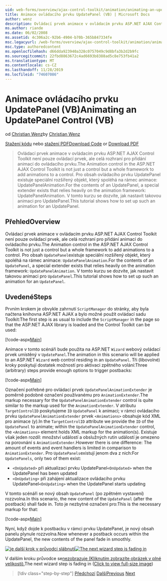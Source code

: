 ```yaml
---
uid: web-forms/overview/ajax-control-toolkit/animation/animating-an-updatepanel-control-vb
title: Animace ovládacího prvku UpdatePanel (VB) | Microsoft Docs
author: wenz
description: Ovládací prvek animace v ovládacím prvku ASP.NET AJAX Control Toolkit není pouze ovládací prvek, ale celá rozhraní pro přidání animací do ovládacího prvku. Pro obsah...
ms.author: riande
ms.date: 06/02/2008
ms.assetid: 4c306a2c-92b6-4904-b70b-365b847334fe
msc.legacyurl: /web-forms/overview/ajax-control-toolkit/animation/animating-an-updatepanel-control-vb
msc.type: authoredcontent
ms.openlocfilehash: d66dda923940a328c0757049c9d8bfa3b2d2b9fc
ms.sourcegitcommit: 22fbd8863672c4ad6693b8388ad5c8e753fb41a2
ms.translationtype: MT
ms.contentlocale: cs-CZ
ms.lasthandoff: 11/28/2019
ms.locfileid: "74607086"
---
```

# <a name="animating-an-updatepanel-control-vb"></a><span data-ttu-id="338c2-104">Animace ovládacího prvku UpdatePanel (VB)</span><span class="sxs-lookup"><span data-stu-id="338c2-104">Animating an UpdatePanel Control (VB)</span></span>

<span data-ttu-id="338c2-105">od [Christian Wenz](https://github.com/wenz)</span><span class="sxs-lookup"><span data-stu-id="338c2-105">by [Christian Wenz](https://github.com/wenz)</span></span>

<span data-ttu-id="338c2-106">[Stažení kódu](https://download.microsoft.com/download/9/3/f/93f8daea-bebd-4821-833b-95205389c7d0/UpdatePanelAnimation1.vb.zip) nebo [stažení PDF](https://download.microsoft.com/download/b/6/a/b6ae89ee-df69-4c87-9bfb-ad1eb2b23373/updatepanelanimation1VB.pdf)</span><span class="sxs-lookup"><span data-stu-id="338c2-106">[Download Code](https://download.microsoft.com/download/9/3/f/93f8daea-bebd-4821-833b-95205389c7d0/UpdatePanelAnimation1.vb.zip) or [Download PDF](https://download.microsoft.com/download/b/6/a/b6ae89ee-df69-4c87-9bfb-ad1eb2b23373/updatepanelanimation1VB.pdf)</span></span>

> <span data-ttu-id="338c2-107">Ovládací prvek animace v ovládacím prvku ASP.NET AJAX Control Toolkit není pouze ovládací prvek, ale celá rozhraní pro přidání animací do ovládacího prvku.</span><span class="sxs-lookup"><span data-stu-id="338c2-107">The Animation control in the ASP.NET AJAX Control Toolkit is not just a control but a whole framework to add animations to a control.</span></span> <span data-ttu-id="338c2-108">Pro obsah ovládacího prvku UpdatePanel existuje speciální rozšířený objekt, který spoléhá na rámec animace: UpdatePanelAnimation.</span><span class="sxs-lookup"><span data-stu-id="338c2-108">For the contents of an UpdatePanel, a special extender exists that relies heavily on the animation framework: UpdatePanelAnimation.</span></span> <span data-ttu-id="338c2-109">V tomto kurzu se dozvíte, jak nastavit takovou animaci pro UpdatePanel.</span><span class="sxs-lookup"><span data-stu-id="338c2-109">This tutorial shows how to set up such an animation for an UpdatePanel.</span></span>

## <a name="overview"></a><span data-ttu-id="338c2-110">Přehled</span><span class="sxs-lookup"><span data-stu-id="338c2-110">Overview</span></span>

<span data-ttu-id="338c2-111">Ovládací prvek animace v ovládacím prvku ASP.NET AJAX Control Toolkit není pouze ovládací prvek, ale celá rozhraní pro přidání animací do ovládacího prvku.</span><span class="sxs-lookup"><span data-stu-id="338c2-111">The Animation control in the ASP.NET AJAX Control Toolkit is not just a control but a whole framework to add animations to a control.</span></span> <span data-ttu-id="338c2-112">Pro obsah `UpdatePanel`existuje speciální rozšířený objekt, který spoléhá na rámec animace: `UpdatePanelAnimation`.</span><span class="sxs-lookup"><span data-stu-id="338c2-112">For the contents of an `UpdatePanel`, a special extender exists that relies heavily on the animation framework: `UpdatePanelAnimation`.</span></span> <span data-ttu-id="338c2-113">V tomto kurzu se dozvíte, jak nastavit takovou animaci pro `UpdatePanel`.</span><span class="sxs-lookup"><span data-stu-id="338c2-113">This tutorial shows how to set up such an animation for an `UpdatePanel`.</span></span>

## <a name="steps"></a><span data-ttu-id="338c2-114">Uvedené</span><span class="sxs-lookup"><span data-stu-id="338c2-114">Steps</span></span>

<span data-ttu-id="338c2-115">Prvním krokem je obvykle zahrnutí `ScriptManager` do stránky, aby byla načtena knihovna ASP.NET AJAX a bylo možné použít ovládací sadu Toolkit:</span><span class="sxs-lookup"><span data-stu-id="338c2-115">The first step is as usual to include the `ScriptManager` in the page so that the ASP.NET AJAX library is loaded and the Control Toolkit can be used:</span></span>

[!code-aspx[Main](animating-an-updatepanel-control-vb/samples/sample1.aspx)]

<span data-ttu-id="338c2-116">Animace v tomto scénáři bude použita na ASP.NET `Wizard` webový ovládací prvek umístěný v `UpdatePanel`.</span><span class="sxs-lookup"><span data-stu-id="338c2-116">The animation in this scenario will be applied to an ASP.NET `Wizard` web control residing in an `UpdatePanel`.</span></span> <span data-ttu-id="338c2-117">Tři (libovolné) kroky poskytují dostatek možností pro aktivaci zpětného volání:</span><span class="sxs-lookup"><span data-stu-id="338c2-117">Three (arbitrary) steps provide enough options to trigger postbacks:</span></span>

[!code-aspx[Main](animating-an-updatepanel-control-vb/samples/sample2.aspx)]

<span data-ttu-id="338c2-118">Označení potřebné pro ovládací prvek `UpdatePanelAnimationExtender` je poměrně podobné označení používanému pro `AnimationExtender`.</span><span class="sxs-lookup"><span data-stu-id="338c2-118">The markup necessary for the `UpdatePanelAnimationExtender` control is quite similar to the markup used for the `AnimationExtender`.</span></span> <span data-ttu-id="338c2-119">V atributu `TargetControlID` poskytujeme `ID` `UpdatePanel` k animaci; v rámci ovládacího prvku `UpdatePanelAnimationExtender` prvek `<Animations>` obsahuje kód XML pro animace (y).</span><span class="sxs-lookup"><span data-stu-id="338c2-119">In the `TargetControlID` attribute we provide the `ID` of the `UpdatePanel` to animate; within the `UpdatePanelAnimationExtender` control, the `<Animations>` element holds XML markup for the animation(s).</span></span> <span data-ttu-id="338c2-120">Existuje však jeden rozdíl: množství událostí a obslužných rutin událostí je omezeno na porovnání s `AnimationExtender`.</span><span class="sxs-lookup"><span data-stu-id="338c2-120">However there is one difference: The amount of events and event handlers is limited in comparison to `AnimationExtender`.</span></span> <span data-ttu-id="338c2-121">Pro `UpdatePanels`existují jenom dva z nich:</span><span class="sxs-lookup"><span data-stu-id="338c2-121">For `UpdatePanels`, only two of them exist:</span></span>

- <span data-ttu-id="338c2-122">`<OnUpdated>` při aktualizaci prvku UpdatePanel</span><span class="sxs-lookup"><span data-stu-id="338c2-122">`<OnUpdated>` when the UpdatePanel has been updated</span></span>
- <span data-ttu-id="338c2-123">`<OnUpdating>` při zahájení aktualizace ovládacího prvku UpdatePanel</span><span class="sxs-lookup"><span data-stu-id="338c2-123">`<OnUpdating>` when the UpdatePanel starts updating</span></span>

<span data-ttu-id="338c2-124">V tomto scénáři se nový obsah `UpdatePanel` (po zpětném vystavení) rozzvolna.</span><span class="sxs-lookup"><span data-stu-id="338c2-124">In this scenario, the new content of the `UpdatePanel` (after the postback) shall fade in.</span></span> <span data-ttu-id="338c2-125">Toto je nezbytné označení pro:</span><span class="sxs-lookup"><span data-stu-id="338c2-125">This is the necessary markup for that:</span></span>

[!code-aspx[Main](animating-an-updatepanel-control-vb/samples/sample3.aspx)]

<span data-ttu-id="338c2-126">Nyní, když dojde k postbacku v rámci prvku UpdatePanel, je nový obsah panelu plynule rozzvolna.</span><span class="sxs-lookup"><span data-stu-id="338c2-126">Now whenever a postback occurs within the UpdatePanel, the new contents of the panel fade in smoothly.</span></span>

<span data-ttu-id="338c2-127">[![je další krok v průvodci slábnutí](animating-an-updatepanel-control-vb/_static/image2.png)](animating-an-updatepanel-control-vb/_static/image1.png)</span><span class="sxs-lookup"><span data-stu-id="338c2-127">[![The next wizard step is fading in](animating-an-updatepanel-control-vb/_static/image2.png)](animating-an-updatepanel-control-vb/_static/image1.png)</span></span>

<span data-ttu-id="338c2-128">V dalším kroku průvodce se[nezobrazuje (Kliknutím zobrazíte obrázek v plné velikosti).](animating-an-updatepanel-control-vb/_static/image3.png)</span><span class="sxs-lookup"><span data-stu-id="338c2-128">The next wizard step is fading in ([Click to view full-size image](animating-an-updatepanel-control-vb/_static/image3.png))</span></span>

> [!div class="step-by-step"]
> <span data-ttu-id="338c2-129">[Předchozí](changing-an-animation-using-client-side-code-vb.md)
> [Další](dynamically-controlling-updatepanel-animations-vb.md)</span><span class="sxs-lookup"><span data-stu-id="338c2-129">[Previous](changing-an-animation-using-client-side-code-vb.md)
[Next](dynamically-controlling-updatepanel-animations-vb.md)</span></span>
